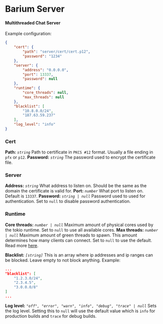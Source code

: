 # Barium Server

#### Multithreaded Chat Server

Example configuration:

```json
{
    "cert": {
        "path": "server/cert/cert.p12",
        "password": "1234"
    },
    "server": {
        "address": "0.0.0.0",
        "port": 13337,
        "password": null
    },
    "runtime": {
        "core_threads": null,
        "max_threads": null
    },
    "blacklist": [
        "10.8.0.0/24",
        "187.63.59.237"
    ],
    "log_level": "info"
}
```


### Cert

**Path:** *`string`* Path to certificate in `PKCS #12` format. Usually a file ending in `pfx` or `p12`.
**Password:** *`string`* The password used to encrypt the certificate file.


### Server

**Address:** *`string`* What address to listen on. Should be the same as the domain the certificate is valid for.
**Port:** *`number`* What port to listen on. Default is `13337`.
**Password:** *`string | null`* Password used to used for authentication. Set to `null` to disable password authentication.


### Runtime

**Core threads:** *`number | null`* Maximum amount of physical cores used by the tokio runtime. Set to `null` to use all available cores.
**Max threads:** *`number | null`* Maximum amount of green threads to spawn. This amount determines how many clients can connect. Set to `null` to use the default. Read more [here](https://docs.rs/tokio/0.2.13/tokio/runtime/struct.Builder.html#method.max_threads).


**Blacklist:** *`[string]`* This is an array where ip addresses and ip ranges can be blocked. Leave empty to not block anything. Example:
```json
...
"blacklist": [
    "1.2.3.0/24",
    "2.3.4.5",
    "3.0.0.0/8"
]
...
```


**Log level:** *`"off", "error", "warn", "info", "debug", "trace" | null`* Sets the log level. Setting this to `null` will use the default value which is `info` for production builds and `trace` for debug builds.

